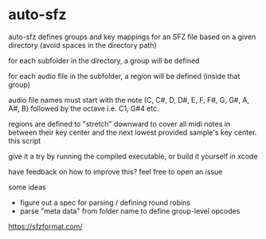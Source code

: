 # auto-sfz

auto-sfz defines groups and key mappings for an SFZ file based on a given directory (avoid spaces in the directory path) 
<br> 

for each subfolder in the directory, a group will be defined 
<br>  

for each audio file in the subfolder, a region will be defined (inside that group)
<br> 

audio file names must start with the note (C, C#, D, D#, E, F, F#, G, G#, A, A#, B) followed by the octave
i.e. C1, G#4 etc. 
<br>

regions are defined to "stretch" downward to cover all midi notes in between their key center and the next lowest provided sample's key center. this script 
<br>

give it a try by running the compiled executable, or build it yourself in xcode 
<br>

have feedback on how to improve this? feel free to open an issue 
<br>

some ideas 
- figure out a spec for parsing / defining round robins 
- parse "meta data" from folder name to define group-level opcodes 

https://sfzformat.com/
